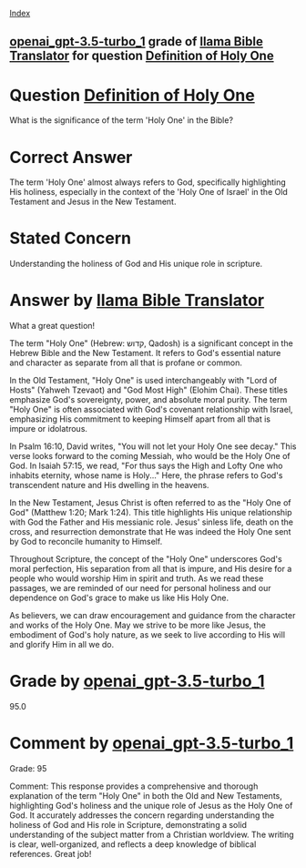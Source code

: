 
[Index](../../../../index.md)
## [openai_gpt-3.5-turbo_1](../../../grading_models/openai_gpt-3.5-turbo_1.md) grade of [llama Bible Translator](../../../answering_models/llama_Bible_Translator.md) for question [Definition of Holy One](../../../questions/Definition_of_Holy_One.md)

# Question [Definition of Holy One](../../../questions/Definition_of_Holy_One.md)
What is the significance of the term 'Holy One' in the Bible?

# Correct Answer
The term 'Holy One' almost always refers to God, specifically highlighting His holiness, especially in the context of the 'Holy One of Israel' in the Old Testament and Jesus in the New Testament.

# Stated Concern
Understanding the holiness of God and His unique role in scripture.

# Answer by [llama Bible Translator](../../../answering_models/llama_Bible_Translator.md)
What a great question!

The term "Holy One" (Hebrew: קדוש, Qadosh) is a significant concept in the Hebrew Bible and the New Testament. It refers to God's essential nature and character as separate from all that is profane or common.

In the Old Testament, "Holy One" is used interchangeably with "Lord of Hosts" (Yahweh Tzevaot) and "God Most High" (Elohim Chai). These titles emphasize God's sovereignty, power, and absolute moral purity. The term "Holy One" is often associated with God's covenant relationship with Israel, emphasizing His commitment to keeping Himself apart from all that is impure or idolatrous.

In Psalm 16:10, David writes, "You will not let your Holy One see decay." This verse looks forward to the coming Messiah, who would be the Holy One of God. In Isaiah 57:15, we read, "For thus says the High and Lofty One who inhabits eternity, whose name is Holy..." Here, the phrase refers to God's transcendent nature and His dwelling in the heavens.

In the New Testament, Jesus Christ is often referred to as the "Holy One of God" (Matthew 1:20; Mark 1:24). This title highlights His unique relationship with God the Father and His messianic role. Jesus' sinless life, death on the cross, and resurrection demonstrate that He was indeed the Holy One sent by God to reconcile humanity to Himself.

Throughout Scripture, the concept of the "Holy One" underscores God's moral perfection, His separation from all that is impure, and His desire for a people who would worship Him in spirit and truth. As we read these passages, we are reminded of our need for personal holiness and our dependence on God's grace to make us like His Holy One.

As believers, we can draw encouragement and guidance from the character and works of the Holy One. May we strive to be more like Jesus, the embodiment of God's holy nature, as we seek to live according to His will and glorify Him in all we do.

# Grade by [openai_gpt-3.5-turbo_1](../../../grading_models/openai_gpt-3.5-turbo_1.md)
95.0

# Comment by [openai_gpt-3.5-turbo_1](../../../grading_models/openai_gpt-3.5-turbo_1.md)
Grade: 95

Comment: This response provides a comprehensive and thorough explanation of the term "Holy One" in both the Old and New Testaments, highlighting God's holiness and the unique role of Jesus as the Holy One of God. It accurately addresses the concern regarding understanding the holiness of God and His role in Scripture, demonstrating a solid understanding of the subject matter from a Christian worldview. The writing is clear, well-organized, and reflects a deep knowledge of biblical references. Great job!

